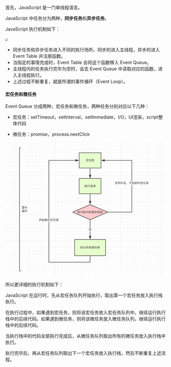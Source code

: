 首先，JavaScript 是一门单线程语言。

JavaScript 中任务分为两种，**同步任务**和**异步任务**。

JavaScript 执行机制如下：

<img src="./../../assets/notes/images/IMG_0015.PNG" style="zoom: 50%;" />

- 同步任务和异步任务进入不同的执行场所，同步的进入主线程，异步的进入 Event Table 并注册函数。
- 当指定的事情完成时，Event Table 会将这个函数移入 Event Queue。
- 主线程内的任务执行完毕为空时，会去 Event Queue 中读取对应的函数，进入主线程执行。
- 上述过程不断重复，就是所谓的事件循环（Event Loop）。

#### 宏任务和微任务

Event Queue 分成两种，宏任务和微任务，两种任务分别对应以下几种：

- 宏任务：setTimeout，setInterval，setImmediate，I/O，UI渲染，script整体代码

- 微任务：promise，process.nextClick

<img src="../../../assets/notes/images/IMG_0016.PNG" style="zoom:50%;" />

所以更详细的执行机制如下：

JavaScript 在运行时，先从宏任务队列开始执行，取出第一个宏任务放入执行栈执行。

在执行过程中，如果遇到宏任务，则将该宏任务放入宏任务队列中，继续运行执行栈中的后续代码。如果遇到微任务，则将该微任务放入微任务队列，继续运行执行栈中的后续代码。

当执行栈中的代码全部执行完成后，从微任务队列取出所有的微任务放入执行栈中执行。

执行完毕后，再从宏任务队列取出下一个宏任务放入执行栈，然后不断重复上述流程。

